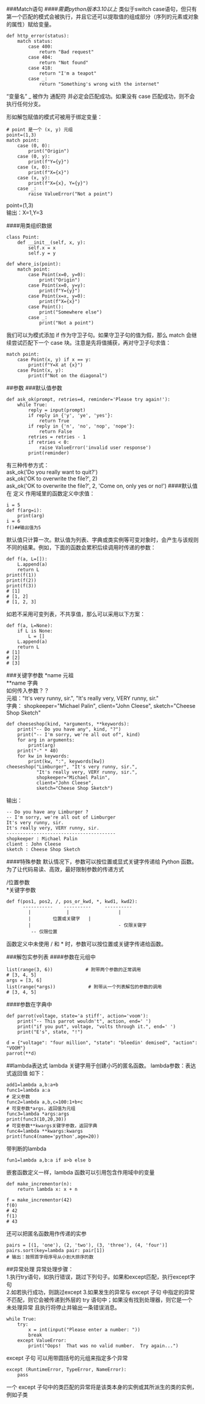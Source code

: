 ###Match语句
####*需要python版本3.10以上*
类似于switch case语句，但只有第一个匹配的模式会被执行，并且它还可以提取值的组成部分（序列的元素或对象的属性）赋给变量。
```cython
def http_error(status):
    match status:
        case 400:
            return "Bad request"
        case 404:
            return "Not found"
        case 418:
            return "I'm a teapot"
        case _:
            return "Something's wrong with the internet"
```
“变量名” _ 被作为 通配符 并必定会匹配成功。如果没有 case 匹配成功，则不会执行任何分支。

形如解包赋值的模式可被用于绑定变量：
```cython
# point 是一个 (x, y) 元组
point=(1,3)
match point:
    case (0, 0):
        print("Origin")
    case (0, y):
        print(f"Y={y}")
    case (x, 0):
        print(f"X={x}")
    case (x, y):
        print(f"X={x}, Y={y}")
    case _:
        raise ValueError("Not a point")
```
point=(1,3)  
输出：X=1,Y=3  

####用类组织数据
```cython
class Point:
    def __init__(self, x, y):
        self.x = x
        self.y = y

def where_is(point):
    match point:
        case Point(x=0, y=0):
            print("Origin")
        case Point(x=0, y=y):
            print(f"Y={y}")
        case Point(x=x, y=0):
            print(f"X={x}")
        case Point():
            print("Somewhere else")
        case _:
            print("Not a point")
```
我们可以为模式添加 if 作为守卫子句。如果守卫子句的值为假，那么 match 会继续尝试匹配下一个 case 块。注意是先将值捕获，再对守卫子句求值：
```
match point:
    case Point(x, y) if x == y:
        print(f"Y=X at {x}")
    case Point(x, y):
        print(f"Not on the diagonal")
```

##参数
###默认值参数
```cython
def ask_ok(prompt, retries=4, reminder='Please try again!'):
    while True:
        reply = input(prompt)
        if reply in {'y', 'ye', 'yes'}:
            return True
        if reply in {'n', 'no', 'nop', 'nope'}:
            return False
        retries = retries - 1
        if retries < 0:
            raise ValueError('invalid user response')
        print(reminder)
```
有三种传参方式：  
ask_ok('Do you really want to quit?')  
ask_ok('OK to overwrite the file?', 2)  
ask_ok('OK to overwrite the file?', 2, 'Come on, only yes or no!')
####默认值在 定义 作用域里的函数定义中求值：
```cython
i = 5
def f(arg=i):
    print(arg)
i = 6
f()##输出值为5
```
默认值只计算一次。默认值为列表、字典或类实例等可变对象时，会产生与该规则不同的结果。例如，下面的函数会累积后续调用时传递的参数：
```cython
def f(a, L=[]):
    L.append(a)
    return L
print(f(1))
print(f(2))
print(f(3))
# [1]
# [1, 2]
# [1, 2, 3]
```
如若不采用可变列表，不共享值，那么可以采用以下方案：
```cython
def f(a, L=None):
    if L is None:
        L = []
    L.append(a)
    return L
# [1]
# [2]
# [3]
```
###关键字参数
*name 元祖  
**name 字典  
如何传入参数？？  
元祖："It's very runny, sir.",
           "It's really very, VERY runny, sir."  
字典： shopkeeper="Michael Palin",
           client="John Cleese",
           sketch="Cheese Shop Sketch"
```cython
def cheeseshop(kind, *arguments, **keywords):
    print("-- Do you have any", kind, "?")
    print("-- I'm sorry, we're all out of", kind)
    for arg in arguments:
        print(arg)
    print("-" * 40)
    for kw in keywords:
        print(kw, ":", keywords[kw])
cheeseshop("Limburger", "It's very runny, sir.",
           "It's really very, VERY runny, sir.",
           shopkeeper="Michael Palin",
           client="John Cleese",
           sketch="Cheese Shop Sketch")
```
输出：
```
-- Do you have any Limburger ?
-- I'm sorry, we're all out of Limburger
It's very runny, sir.
It's really very, VERY runny, sir.
----------------------------------------
shopkeeper : Michael Palin
client : John Cleese
sketch : Cheese Shop Sketch
```
####特殊参数
默认情况下，参数可以按位置或显式关键字传递给 Python 函数。为了让代码易读、高效，最好限制参数的传递方式

/位置参数  
*关键字参数
```
def f(pos1, pos2, /, pos_or_kwd, *, kwd1, kwd2):
      -----------    ----------     ----------
        |             |                  |
        |        位置或关键字   |
        |                                - 仅限关键字
         -- 仅限位置
```
函数定义中未使用 / 和 * 时，参数可以按位置或关键字传递给函数。

###解包实参列表
####参数在元组中
```cython
list(range(3, 6))            # 附带两个参数的正常调用
# [3, 4, 5]
args = [3, 6]
list(range(*args))            # 附带从一个列表解包的参数的调用
# [3, 4, 5]
```
####参数在字典中
```
def parrot(voltage, state='a stiff', action='voom'):
    print("-- This parrot wouldn't", action, end=' ')
    print("if you put", voltage, "volts through it.", end=' ')
    print("E's", state, "!")

d = {"voltage": "four million", "state": "bleedin' demised", "action": "VOOM"}
parrot(**d)
```
##lambda表达式
lambda 关键字用于创建小巧的匿名函数。
lambda参数：表达式返回值
如下：
```cython
add1=lambda a,b:a+b
func1=lambda a:a
# 定义参数
func2=lambda a,b,c=100:1+b+c
# 可变参数*args，返回值为元组
func3=lambda *args:args
print(func3(10,20,30))
# 可变参数**kwargs关键字参数，返回字典
func4=lambda **kwargs:kwargs
print(func4(name='python',age=20))
```
带判断的lambda
```cython
fun1=lambda a,b:a if a>b else b
```
嵌套函数定义一样，lambda 函数可以引用包含作用域中的变量
```cython
def make_incrementor(n):
    return lambda x: x + n

f = make_incrementor(42)
f(0)
# 42
f(1)
# 43
```
还可以把匿名函数用作传递的实参
```cython
pairs = [(1, 'one'), (2, 'two'), (3, 'three'), (4, 'four')]
pairs.sort(key=lambda pair: pair[1])
# 输出：按照首字母序号从小到大排序的数
```

##异常处理
异常处理步骤：  
1.执行try语句，如执行错误，跳过下列句子。如果和except匹配，执行except字句  
2.如若执行成功，则跳过except
3.如果发生的异常与 except 子句 中指定的异常不匹配，则它会被传递到外层的 try 语句中；如果没有找到处理器，则它是一个 未处理异常 且执行将停止并输出一条错误消息。
```cython
while True:
    try:
        x = int(input("Please enter a number: "))
        break
    except ValueError:
        print("Oops!  That was no valid number.  Try again...")
```
except 子句 可以用带圆括号的元组来指定多个异常
```
except (RuntimeError, TypeError, NameError):
    pass
```
一个 except 子句中的类匹配的异常将是该类本身的实例或其所派生的类的实例，例如子类

